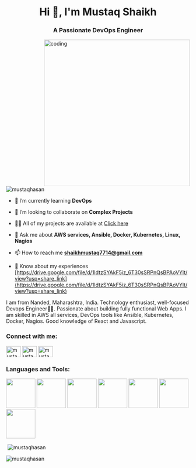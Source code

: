<h1 align="center">Hi 👋, I'm Mustaq Shaikh</h1>
<h3 align="center">A Passionate DevOps Engineer</h3>

<img align="right" alt="coding" width="400" src="https://user-images.githubusercontent.com/55389276/140866485-8fb1c876-9a8f-4d6a-98dc-08c4981eaf70.gif" />

<p align="left"> <img src="https://komarev.com/ghpvc/?username=mustaqhasan&label=Profile%20views&color=0e75b6&style=flat" alt="mustaqhasan" /> </p>

- 🌱 I’m currently learning **DevOps**

- 👯 I’m looking to collaborate on **Complex Projects**

- 👨‍💻 All of my projects are available at [Click here](https://mustaqhasan.github.io/)

- 💬 Ask me about **AWS services, Ansible, Docker, Kubernetes, Linux, Nagios**

- 📫 How to reach me **shaikhmustaq7714@gmail.com**

- 📄 Know about my experiences [https://drive.google.com/file/d/1IdtzSYAkF5iz_6T30sSRPnQsBPAoVYlt/view?usp=share_link](https://drive.google.com/file/d/1IdtzSYAkF5iz_6T30sSRPnQsBPAoVYlt/view?usp=share_link)
<p>I am from Nanded, Maharashtra, India. Technology enthusiast, well-focused Devops Engineer👨‍💻. Passionate about building fully functional Web Apps. I am skilled in AWS all services, DevOps tools like Ansible, Kubernetes, Docker, Nagios. Good knowledge of React and Javascript.</p>

<h3 align="left">Connect with me:</h3>
<p align="left">
<a href="https://linkedin.com/in/mustaq shaikh" target="blank"><img align="center" src="https://cdn-icons-png.flaticon.com/128/3536/3536505.png" alt="mustaq shaikh" height="30" width="40" /></a>
<a href="https://fb.com/mustaqhasan shaikh" target="blank"><img align="center" src="https://cdn-icons-png.flaticon.com/128/733/733547.png" alt="mustaqhasan shaikh" height="30" width="40" /></a>
<a href="https://mustaqhasan.github.io" target="blank"><img align="center" src="https://cdn-icons-png.flaticon.com/128/351/351456.png" alt="mustaqhasan shaikh" height="30" width="40" /></a>
</p>

<h3 align="left">Languages and Tools:</h3>
<p align="left">
  <img width="80px" src="https://cdn-icons-png.flaticon.com/128/919/919853.png"></img>
<img width="80px" src="https://cdn-icons-png.flaticon.com/128/5968/5968292.png"></img>
<img width="80px" src="https://cdn-icons-png.flaticon.com/128/753/753244.png"></img>
<img width="80px" src="https://cdn-icons-png.flaticon.com/128/2111/2111288.png"></img>
<img width="80px" src="https://img.icons8.com/?size=96&id=iGCCE2iEmh2u&format=png"></img>
<img width="80px" src="https://img.icons8.com/?size=96&id=cvzmaEA4kC0o&format=png"></img>
<img width="80px" src="https://img.icons8.com/?size=96&id=kEkT1u7zTDk5&format=png"></img>
</p>


<p>&nbsp;<img align="center" src="https://github-readme-stats.vercel.app/api?username=mustaqhasan&show_icons=true&locale=en" alt="mustaqhasan" /></p>

<p><img align="center" src="https://github-readme-streak-stats.herokuapp.com/?user=mustaqhasan&" alt="mustaqhasan" /></p>
